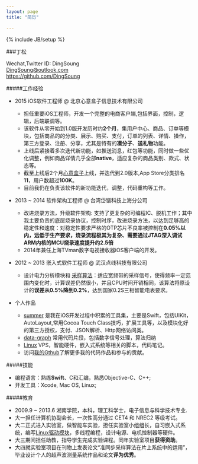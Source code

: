 ```yaml
---
layout: page
title: "简历"

---
```

{% include JB/setup %}  
<!--
https://www.v2ex.com/t/149934#reply21
http://zh.lucida.me/blog/lean-technical-resume/
 -->
 
 
###丁松
<!--(＋86)186-1337-5336  -->  
Wechat,Twitter ID: DingSoung  
<DingSoung@outlook.com>  
<https://github.com/DingSoung>  

#####工作经验

* 2015 iOS软件工程师 @ 北京心意盒子信息技术有限公司
  * 担任重要iOS工程师，开发一个完整的电商客户端,包括界面，控制，逻辑，后端联调等。
  * 该软件从零开始到1.0版开发历时约**2个月**，集用户中心、商品、订单等模块，包括商品的的分类、展示、购买、支付，订单的列表、详情、操作，第三方登录、注册、分享，尤其是特有的**凑分子**、**送礼物**功能。
  * 上线后紧接着多次迭代新功能，如推送消息，红包等功能，同时做一些优化调整，例如商品详情几乎全部**native**，适应复杂的商品类别、款式、状态等。
  * 截至上线后2个月[心意盒子](https://itunes.apple.com/cn/app/xin-yi-he-zi-song-li-wu-cou/id993083958?mt=8)上线，并迭代到2.0版本,App Store分类排名**11**，用户数超过**100K**。
  * 目前我仍在负责该软件的新功能迭代，调整，代码重构等工作。

* 2013 ~ 2014 软件架构工程师 @ 台湾岱镨科技上海分公司 
  * 改进烧录方法，升级软件架构: 支持了更复杂的可编程IC、脱机工作；其中我主要负责的底层烧录协议，控制时序，改进烧录方法，以达到足够高的稳定性和速度：对稳定性要求严格的OTP芯片不良率被控制在**0.05%**以内，远低于生产要求，烧录流程极其为复杂、需要通过JTAG深入调试ARM内核的MCU烧录速度提升约**2.5倍**
  * 2014年兼任上海TVman数字电视接收器iOS客户端的开发。

* 2012 ~ 2013 嵌入式软件工程师 @ 武汉点线科技有限公司 
  * 设计电力分析模块和 [采样算法](https://github.com/DingSoung/data-graph/tree/master/DiscreteDataAnalysis)：适应宽频带的采样信号，使得频率一定范围内变化时，计算误差仍然很小，并且CPU时间开销相同，该算法将原设计的**误差从0.5%降到0.2%**，达到国家0.2S三相智能电表要求。

* 个人作品
  * [summer](https://github.com/DingSoung/summer) 是我在iOS开发过程中积累的工具集，主要是Swift，包括UIKit，AutoLayout,常用Cocoa Touch Class技巧，扩展工具等，以及模块化好的第三方授权，支付、JSON解析、Http网络访问类。
  * [data-graph](https://github.com/DingSoung/data-graph.git) 常用代码片段，包括数字信号处理，算法归纳
  * [Linux](https://github.com/DingSoung/Linux.git) VPS，智能硬件，嵌入式系统等相关的脚本，代码笔记。
  * 访问[我的Gthub](https://github.com/DingSoung/design)了解更多我的代码作品和参与的贡献。
  
#####技能
* 编程语言：熟练**Swift**、C和汇编，熟悉Objective-C、C++;
* 开发工具：Xcode, Mac OS, Linux;

#####教育
* 2009.9 ~ 2013.6 湘南学院，本科，理工科学士，电子信息与科学技术专业.
* 大一担任计算机协副会长，一次性高分通过 CET4 和 NREC2 等级考试。
* 大二正式进入实验室，做智能车实验，担任实验室小组组长，自习嵌入式系统，编写[Linux驱动模块](https://github.com/DingSoung/linux-3.0.1/tree/master/drivers/char)，多线程编程，设计电源、电机控制器等硬件。
* 大三期间担任助教，指导学生完成实验课程。同年实验室项目**获得资助**。
* 大四就实验室项目在刊物上发表论文“准同步采样算法在片上系统中的运用”，毕业设计个人的超声波测量系统作品和论文**评为优秀**。

